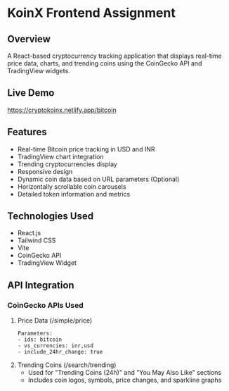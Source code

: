 # KoinX Frontend Assignment

## Overview
A React-based cryptocurrency tracking application that displays real-time price data, charts, and trending coins using the CoinGecko API and TradingView widgets.

## Live Demo
https://cryptokoinx.netlify.app/bitcoin

## Features
- Real-time Bitcoin price tracking in USD and INR
- TradingView chart integration
- Trending cryptocurrencies display
- Responsive design
- Dynamic coin data based on URL parameters (Optional)
- Horizontally scrollable coin carousels
- Detailed token information and metrics

## Technologies Used
- React.js
- Tailwind CSS
- Vite
- CoinGecko API
- TradingView Widget

## API Integration

### CoinGecko APIs Used
1. Price Data (/simple/price)
   ```
   Parameters:
   - ids: bitcoin
   - vs_currencies: inr,usd
   - include_24hr_change: true
   ```
2. Trending Coins (/search/trending)
   - Used for "Trending Coins (24h)" and "You May Also Like" sections
   - Includes coin logos, symbols, price changes, and sparkline graphs
